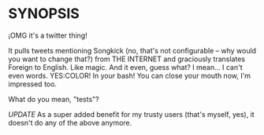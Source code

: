 # SYNOPSIS

¡OMG it's a twitter thing!

It pulls tweets mentioning Songkick (no, that's not configurable – why would you want to change that?) from THE INTERNET and graciously translates Foreign to English. Like magic. And it even, guess what? I mean… I can't even words. YES:COLOR! In your bash! You can close your mouth now, I'm impressed too.

What do you mean, "tests"?

_UPDATE_ As a super added benefit for my trusty users (that's myself, yes), it doesn't do any of the above anymore.